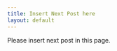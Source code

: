 ```yaml
---
title: Insert Next Post here
layout: default
---
```


<p class="post-content">Please insert next post in this page.</p>
